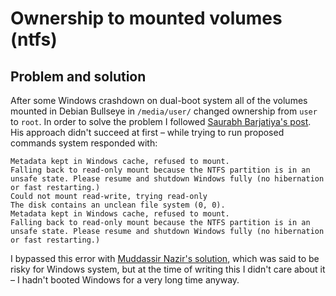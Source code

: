 

# Ownership to mounted volumes (ntfs)


## Problem and solution

After some Windows crashdown on dual-boot system all of the volumes mounted 
in Debian Bullseye in `/media/user/` changed ownership from `user` to `root`. 
In order to solve the problem I followed [Saurabh Barjatiya's post](https://serverfault.com/a/39308).
His approach didn't succeed at first &#x2013; while trying to run proposed commands
system responded with:

    Metadata kept in Windows cache, refused to mount.
    Falling back to read-only mount because the NTFS partition is in an
    unsafe state. Please resume and shutdown Windows fully (no hibernation
    or fast restarting.)
    Could not mount read-write, trying read-only
    The disk contains an unclean file system (0, 0).
    Metadata kept in Windows cache, refused to mount.
    Falling back to read-only mount because the NTFS partition is in an
    unsafe state. Please resume and shutdown Windows fully (no hibernation
    or fast restarting.)

I bypassed this error with 
[Muddassir Nazir's solution](https://askubuntu.com/a/566381), which was said to be risky for Windows system,
but at the time of writing this I didn't care about it &#x2013; I hadn't booted 
Windows for a very long time anyway.

